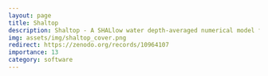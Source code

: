 ```yaml
---
layout: page
title: Shaltop
description: Shaltop - A SHALlow water depth-averaged numerical model for geophysical granular flows over complex TOPography
img: assets/img/shaltop_cover.png
redirect: https://zenodo.org/records/10964107
importance: 13
category: software
---
```

